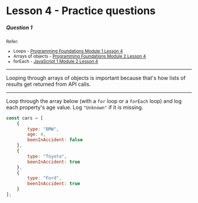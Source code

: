 # Lesson 4 - Practice questions

<h5 class="question">Question 1</h5>
<small>Refer: 
    <ul>
        <li>
            Loops - <a href="https://interactive-content.now.sh/programming-foundations/1/4">Programming Foundations Module 1 Lesson 4</a>
        </li>
        <li>
            Arrays of objects - <a href="https://interactive-content.now.sh/programming-foundations/2/3">Programming Foundations Module 2 Lesson 4</a>
        </li>
        <li>
            forEach - <a href="https://interactive-content.now.sh/javascript-1/2/4">JavaScript 1 Module 2 Lesson 4</a>
        </li>
    </ul>
</small>

---

Looping through arrays of objects is important because that's how lists of results get returned from API calls.

---

Loop through the array below (with a `for` loop or a `forEach` loop) and log each property's age value. Log `"Unknown"` if it is missing.

```js
const cars = [
    {
        type: "BMW",
        age: 4,
        beenInAccident: false
    },
    {
        type: "Toyota",
        beenInAccident: true
    },
    {
        type: "Ford",
        beenInAccident: true
    }
];
```


<!-- ---
- [Go to the module assignment](ma) 
--- -->
